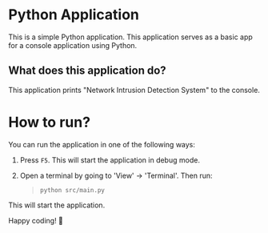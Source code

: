 Python Application
======================
This is a simple Python application. This application serves as a basic app for a console application using Python.

What does this application do?
-------------------------------
This application prints "Network Intrusion Detection System" to the console.

# How to run?
You can run the application in one of the following ways:

1. Press `F5`. This will start the application in debug mode.

2. Open a terminal by going to 'View' -> 'Terminal'. Then run:
    > `python src/main.py`

This will start the application.

Happy coding! 🙂